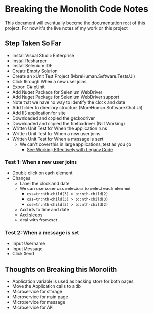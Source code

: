 # Breaking the Monolith Code Notes

This document will eventually become the documentation root of this project.  For now it's the live notes of my work on this project.

## Step Taken So Far

- Install Visual Studio Enterprise
- Install Resharper
- Install Selenium IDE
- Create Empty Solution
- Create an xUnit Test Project (MoreHuman.Software.Tests.Ui)
- Click through When a new user joins
- Export C# xUnit
- Add Nuget Package for Selenium WebDriver
- Add Nuget Package for Selenium WebDriver support
- Note that we have no way to identify the clock and date
- Add folder to directory structure (MoreHuman.Software.Chat.Ui)
- Add IIS application for site
- Downloaded and copied the geckodriver
- Downloaded and copied the firefoxdriver (Not Working)
- Written Unit Test for When the application runs
- Written Unit Test for When a new user joins
- Written Unit Test for When a message is sent
  - We can't cover this in large applications, test as you go
    - [See Working Effectively with Legacy Code](https://www.amazon.com/Working-Effectively-Legacy-Michael-Feathers/dp/0131177052)



### Test 1: When a new user joins

- Double click on each element
- Changes
  - Label the clock and date
  - We can use some css selectors to select each element
    - `css=tr:nth-child(3) > td:nth-child(2)`
    - `css=tr:nth-child(3) > td:nth-child(3)`
    - `css=tr:nth-child(3) > td:nth-child(2)`
  - Add ids to time and date
  - Add sleeps
  - deal with frameset

### Test 2: When a message is set
- Input Username
- Input Message
- Click Send
    

## Thoughts on Breaking this Monolith

- Application variable is used as backing store for both pages
- Move the Application calls to a db
- Microservice for storage
- Microservice for main page
- Microservice for message
- Microservice for API
